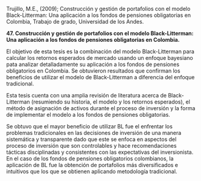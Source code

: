 Trujillo, M.E., (2009); Construcción y gestión de portafolios con el modelo Black-Litterman: Una aplicación a los fondos de pensiones obligatorias en Colombia, Trabajo de grado, Universidad de los Andes.           

**47. Construcción y gestión de portafolios con el modelo Black-Litterman: Una aplicación a los fondos de pensiones obligatorias en Colombia.**

El objetivo de esta tesis es la combinación del modelo Black-Litterman para calcular los retornos esperados de mercado usando un enfoque bayesiano pata analizar detalladamente su aplicación a los fondos de pensiones obligatorios en Colombia. Se obtuvieron resultados que confirman los beneficios de utilizar el modelo de Black-Litterman a diferencia del enfoque tradicional.

Esta tesis cuenta con una amplia revisión de literatura acerca de Black-Litterman (resumiendo su historia, el modelo y los retornos esperados), el método de asignación de activos durante el proceso de inversión y la forma de implementar el modelo a los fondos de pensiones obligatorias.

Se obtuvo que el mayor beneficio de utilizar BL fue el enfrentar los problemas tradicionales en las decisiones de inversión de una manera sistemática y transparente dado que este se enfoca en aspectos del proceso de inversión que son controlables y hace recomendaciones tácticas disciplinadas y consistentes con las expectativas del inversionista. En el caso de los fondos de pensiones obligatorios colombianos, la aplicación de BL fue la obtención de portafolios más diversificados e intuitivos que los que se obtienen aplicando metodología tradicional.
